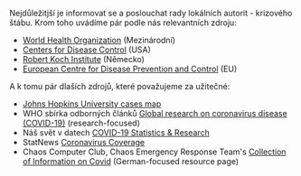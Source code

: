 Nejdůležitjší je informovat se a poslouchat rady lokálních autorit - krizového štábu. Krom toho uvádíme pár podle nás relevantních zdroju: 

* [World Health Organization](https://www.who.int/emergencies/diseases/novel-coronavirus-2019) (Mezinárodní)
* [Centers for Disease Control](https://www.cdc.gov/coronavirus/2019-ncov/index.html) (USA)
* [Robert Koch Institute](https://www.rki.de/DE/Content/InfAZ/N/Neuartiges_Coronavirus/nCoV.html) (Německo)
* [European Centre for Disease Prevention and Control](https://www.ecdc.europa.eu/en) (EU) 

A k tomu pár dlaších zdrojů, které považujeme za užitečné: 

* [Johns Hopkins University cases map](https://coronavirus.jhu.edu/map.html) 
* WHO sbírka odborných článků [Global research on coronavirus disease (COVID-19)](https://www.who.int/emergencies/diseases/novel-coronavirus-2019/global-research-on-novel-coronavirus-2019-ncov) (research-focused)
* Náš svět v datech [COVID-19 Statistics & Research](https://ourworldindata.org/coronavirus)
* StatNews [Coronavirus Coverage](https://www.statnews.com/tag/coronavirus/?utm_source=website&utm_campaign=coronavirus_alertsbar&utm_medium=w)
* Chaos Computer Club, Chaos Emergency Response Team's [Collection of Information on Covid](https://github.com/cwoomi/cert-covid19) (German-focused resource page) 
